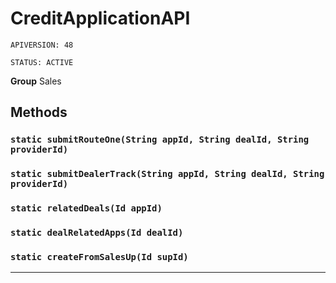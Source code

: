 # CreditApplicationAPI

`APIVERSION: 48`

`STATUS: ACTIVE`



**Group** Sales

## Methods
### `static submitRouteOne(String appId, String dealId, String providerId)`
### `static submitDealerTrack(String appId, String dealId, String providerId)`
### `static relatedDeals(Id appId)`
### `static dealRelatedApps(Id dealId)`
### `static createFromSalesUp(Id supId)`
---
